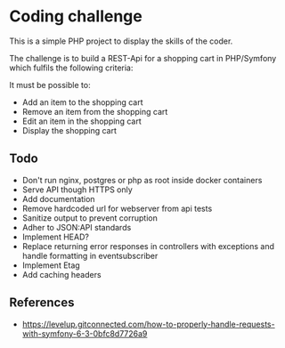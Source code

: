 # Coding challenge

This is a simple PHP project to display the skills of the coder.

The challenge is to build a REST-Api for a shopping cart in PHP/Symfony which fulfils the following criteria:

It must be possible to:
- Add an item to the shopping cart 
- Remove an item from the shopping cart
- Edit an item in the shopping cart
- Display the shopping cart

## Todo

- Don't run nginx, postgres or php as root inside docker containers
- Serve API though HTTPS only
- Add documentation
- Remove hardcoded url for webserver from api tests
- Sanitize output to prevent corruption
- Adher to JSON:API standards
- Implement HEAD?
- Replace returning error responses in controllers with exceptions and handle formatting in eventsubscriber
- Implement Etag
- Add caching headers

## References
- https://levelup.gitconnected.com/how-to-properly-handle-requests-with-symfony-6-3-0bfc8d7726a9
